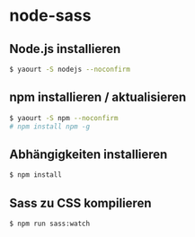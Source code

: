 # node-sass

## Node.js installieren
```sh
$ yaourt -S nodejs --noconfirm
```
## npm installieren / aktualisieren
```sh
$ yaourt -S npm --noconfirm
# npm install npm -g
```
## Abhängigkeiten installieren
```sh
$ npm install
```
## Sass zu CSS kompilieren
```sh
$ npm run sass:watch
```
